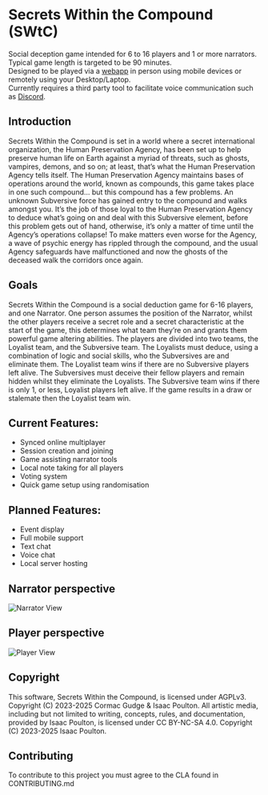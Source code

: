 # Secrets Within the Compound (SWtC)
Social deception game intended for 6 to 16 players and 1 or more narrators. \
Typical game length is targeted to be 90 minutes. \
Designed to be played via a [webapp](https://cormacgudge.xyz/swtc) in person using mobile devices or remotely using your Desktop/Laptop. \
Currently requires a third party tool to facilitate voice communication such as [Discord](https://discord.gg/j9JuuRwv8x).

## Introduction
Secrets Within the Compound is set in a world where a secret international organization, the Human Preservation Agency, has been set up to help preserve human life on Earth against a myriad of threats, such as ghosts, vampires, demons, and so on; at least, that’s what the Human Preservation Agency tells itself.
The Human Preservation Agency maintains bases of operations around the world, known as compounds, this game takes place in one such compound… but this compound has a few problems. An unknown Subversive force has gained entry to the compound and walks amongst you. It’s the job of those loyal to the Human Preservation Agency to deduce what’s going on and deal with this Subversive element, before this problem gets out of hand, otherwise, it’s only a matter of time until the Agency’s operations collapse! To make matters even worse for the Agency, a wave of psychic energy has rippled through the compound, and the usual Agency safeguards have malfunctioned and now the ghosts of the deceased walk the corridors once again.

## Goals
Secrets Within the Compound is a social deduction game for 6-16 players, and one Narrator. One person assumes the position of the Narrator, whilst the other players receive a secret role and a secret characteristic at the start of the game, this determines what team they’re on and grants them powerful game altering abilities. The players are divided into two teams, the Loyalist team, and the Subversive team.
The Loyalists must deduce, using a combination of logic and social skills, who the Subversives are and eliminate them. The Loyalist team wins if there are no Subversive players left alive.
The Subversives must deceive their fellow players and remain hidden whilst they eliminate the Loyalists. The Subversive team wins if there is only 1, or less, Loyalist players left alive.
If the game results in a draw or stalemate then the Loyalist team win.

## Current Features:
- Synced online multiplayer
- Session creation and joining
- Game assisting narrator tools
- Local note taking for all players
- Voting system
- Quick game setup using randomisation
  
## Planned Features:
- Event display
- Full mobile support
- Text chat
- Voice chat
- Local server hosting

## Narrator perspective
![Narrator View](https://i.imgur.com/NFBahit.png)

## Player perspective
![Player View](https://i.imgur.com/ivnFfuj.png)

## Copyright

This software, Secrets Within the Compound, is licensed under AGPLv3. Copyright (C) 2023-2025 Cormac Gudge & Isaac Poulton.
All artistic media, including but not limited to writing, concepts, rules, and documentation, provided by Isaac Poulton, is licensed under CC BY-NC-SA 4.0. Copyright (C) 2023-2025 Isaac Poulton.

## Contributing
To contribute to this project you must agree to the CLA found in CONTRIBUTING.md
